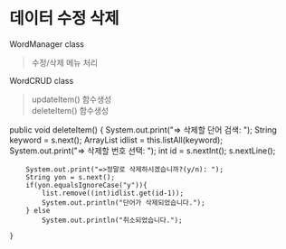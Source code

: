 # 데이터 수정 삭제

WordManager class
> 수정/삭제 메뉴 처리

WordCRUD class
> updateItem() 함수생성 <br>
> deleteItem() 함수생성 <br>

public void deleteItem() {
        System.out.print("=> 삭제할 단어 검색: ");
        String keyword = s.next();
        ArrayList<Integer> idlist = this.listAll(keyword);
        System.out.print("=> 삭제할 번호 선택: ");
        int id = s.nextInt();
        s.nextLine();

        System.out.print("=>정말로 삭제하시겠습니까?(y/n): ");
        String yon = s.next();
        if(yon.equalsIgnoreCase("y")){
            list.remove((int)idlist.get(id-1));
            System.out.println("단어가 삭제되었습니다.");
        } else
            System.out.println("취소되었습니다.");

    }
